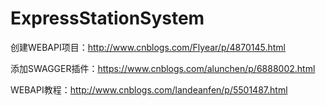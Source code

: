 # ExpressStationSystem




创建WEBAPI项目：http://www.cnblogs.com/Flyear/p/4870145.html


添加SWAGGER插件：https://www.cnblogs.com/alunchen/p/6888002.html


WEBAPI教程：http://www.cnblogs.com/landeanfen/p/5501487.html
